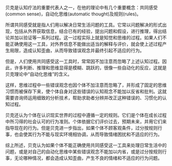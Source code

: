 
贝克是认知疗法的重要代表人之一，在他的理论中有几个重要概念：共同感受(common sense)，自动化思维(automatic thought)及规则(rules)。

所谓共同感受就是指人们用以解决日常生活问题的工具。它常以问题解决的形式出现，包括从外界获取信息，结合已有的经验，提出问题和假设，进行推理，得出结论并加以验证等一系列过程。这一过程实际上就是知觉和思维的过程。如果人们不能正确使用这一工具，对外界信息不能做出适当的解释与评价，就会使上述过程产生局限，造成认知歪曲，从而导致错误观念并最终引起不适应的行为。

但是，人们使用共同感受这一工具时，常常因不加注意而忽略了上述认知过程。因此，许多判断、推理和思维显得是模糊、跳跃的，很像一些自动化的反应，这就是贝克理论中“自动化思维”的含义。

这样，思维过程中一些错误观念也因个体不加注意而忽略了，并形成了固定的思维习惯而被保存下来，使个体自身对这些错误的认知观念不能加以反省和批判。这就需要咨询师运用细致的分析技术，帮助求助者分辨并改正这种错误的、习惯化的认知过程。

贝克还认为个体在认识现实世界的过程中遵循一定的规则。它们是个体在成长过程中所习得的社会认可的行为准则。个体依据它们评价过去，预期未来，并用它们来指导现在的行为。但是贝克进一步指出，如果个体不顾客观条件，过分按规则行事，也会使其行为不能与现实环境相协调，从而导致情绪困扰和不适应的行为。

综上所述，贝克认为如果个体不能正确使用共同感受这一工具来处理日常生活中的问题，或是对自己的自动化思维中某些错误观念不能加以内省，或是过分按规则行事，无论哪种情况，都会造成认知歪曲，产生不良的情绪和不适应的行为问题。